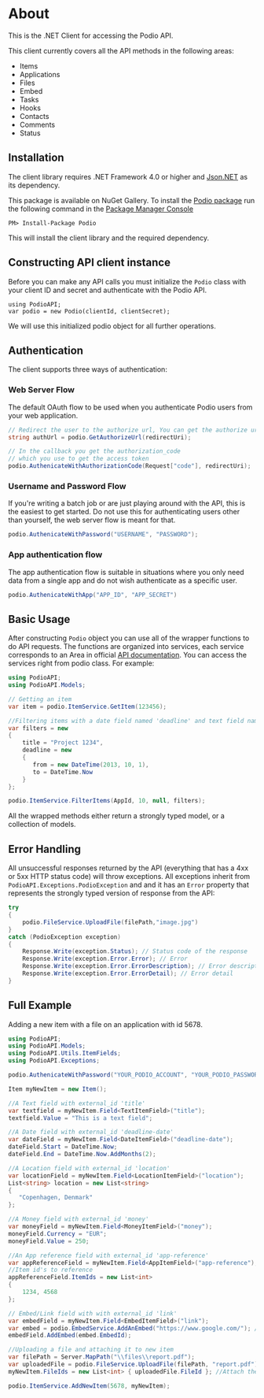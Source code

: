 About
=====

This is the .NET Client for accessing the Podio API. 

This client currently covers all the API methods in the following areas:

- Items
- Applications
- Files
- Embed
- Tasks
- Hooks
- Contacts
- Comments
- Status

Installation
-------

The client library requires .NET Framework 4.0 or higher and [Json.NET](http://www.nuget.org/packages/Newtonsoft.Json/) as its dependency.

This package is available on NuGet Gallery. To install the [Podio package](http://www.nuget.org/packages/podio) run the following command in the [Package Manager Console](http://docs.nuget.org/docs/start-here/using-the-package-manager-console)

    PM> Install-Package Podio

This will install the client library and the required dependency.

Constructing API client instance
-------------

Before you can make any API calls you must initialize the `Podio` class with your client ID and secret and authenticate with the Podio API.

    using PodioAPI;
    var podio = new Podio(clientId, clientSecret);

We will use this initialized podio object for all further operations.

Authentication
--------------

The client supports three ways of authentication:

### Web Server Flow

The default OAuth flow to be used when you authenticate Podio users from your web application.

```csharp
// Redirect the user to the authorize url, You can get the authorize url by calling 'GetAuthorizeUrl' method in podio class.
string authUrl = podio.GetAuthorizeUrl(redirectUri);

// In the callback you get the authorization_code 
// which you use to get the access token
podio.AuthenicateWithAuthorizationCode(Request["code"], redirectUri);
```

### Username and Password Flow

If you're writing a batch job or are just playing around with the API, this is the easiest to get started. Do not use this for authenticating users other than yourself, the web server flow is meant for that.

```csharp
podio.AuthenicateWithPassword("USERNAME", "PASSWORD");
```

### App authentication flow

The app authentication flow is suitable in situations where you only need data from a single app and do not wish authenticate as a specific user.

```csharp
podio.AuthenicateWithApp("APP_ID", "APP_SECRET")
```

Basic Usage
-----------

After constructing `Podio` object  you can use all of the wrapper functions to do API requests. The functions are organized into services, each service corresponds to an Area in official [API documentation](https://developers.podio.com/doc). You can access the services right from podio class. For example:

```csharp
using PodioAPI;
using PodioAPI.Models;

// Getting an item
var item = podio.ItemService.GetItem(123456);

//Filtering items with a date field named 'deadline' and text field named 'title' and limit the results by 10
var filters = new
{
    title = "Project 1234",
    deadline = new
    {
       from = new DateTime(2013, 10, 1),
       to = DateTime.Now
    }
};

podio.ItemService.FilterItems(AppId, 10, null, filters);
```

All the wrapped methods either return a strongly typed model, or a collection of models.

Error Handling
--------------

All unsuccessful responses returned by the API (everything that has a 4xx or 5xx HTTP status code) will throw exceptions. All exceptions inherit from `PodioAPI.Exceptions.PodioException` and and it has an `Error` property that represents the strongly typed version of response from the API:

```csharp
try
{
    podio.FileService.UploadFile(filePath,"image.jpg")
}
catch (PodioException exception)
{
    Response.Write(exception.Status); // Status code of the response
    Response.Write(exception.Error.Error); // Error
    Response.Write(exception.Error.ErrorDescription); // Error description
    Response.Write(exception.Error.ErrorDetail); // Error detail
}
```

Full Example
------------
Adding a new item with a file on an application with id 5678.

```csharp
using PodioAPI;
using PodioAPI.Models;
using PodioAPI.Utils.ItemFields;
using PodioAPI.Exceptions;

podio.AuthenicateWithPassword("YOUR_PODIO_ACCOUNT", "YOUR_PODIO_PASSWORD");

Item myNewItem = new Item();

//A Text field with external_id 'title'
var textfield = myNewItem.Field<TextItemField>("title");
textfield.Value = "This is a text field";

//A Date field with external_id 'deadline-date'
var dateField = myNewItem.Field<DateItemField>("deadline-date");
dateField.Start = DateTime.Now;
dateField.End = DateTime.Now.AddMonths(2);

//A Location field with external_id 'location'
var locationField = myNewItem.Field<LocationItemField>("location");
List<string> location = new List<string> 
{ 
   "Copenhagen, Denmark"
};

//A Money field with external_id 'money'
var moneyField = myNewItem.Field<MoneyItemField>("money");
moneyField.Currency = "EUR";
moneyField.Value = 250;

//An App reference field with external_id 'app-reference'
var appReferenceField = myNewItem.Field<AppItemField>("app-reference");
//Item id's to reference
appReferenceField.ItemIds = new List<int>
{
    1234, 4568
};

// Embed/Link field with with external_id 'link'
var embedField = myNewItem.Field<EmbedItemField>("link");
var embed = podio.EmbedService.AddAnEmbed("https://www.google.com/"); // Creating an embed
embedField.AddEmbed(embed.EmbedId);

//Uploading a file and attaching it to new item
var filePath = Server.MapPath("\\files\\report.pdf");
var uploadedFile = podio.FileService.UploadFile(filePath, "report.pdf");
myNewItem.FileIds = new List<int> { uploadedFile.FileId }; //Attach the uploaded file's id to item

podio.ItemService.AddNewItem(5678, myNewItem);
```
